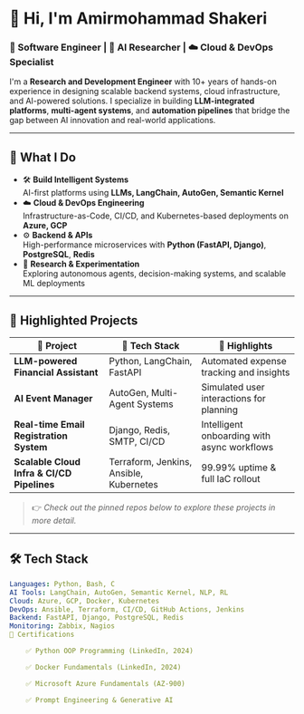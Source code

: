 # 👋 Hi, I'm Amirmohammad Shakeri

### 🚀 Software Engineer | 🧠 AI Researcher | ☁️ Cloud & DevOps Specialist

I'm a **Research and Development Engineer** with 10+ years of hands-on experience in designing scalable backend systems, cloud infrastructure, and AI-powered solutions. I specialize in building **LLM-integrated platforms**, **multi-agent systems**, and **automation pipelines** that bridge the gap between AI innovation and real-world applications.

---

## 💼 What I Do

- 🛠 **Build Intelligent Systems**  
  AI-first platforms using **LLMs, LangChain, AutoGen, Semantic Kernel**  
- ☁️ **Cloud & DevOps Engineering**  
  Infrastructure-as-Code, CI/CD, and Kubernetes-based deployments on **Azure, GCP**
- ⚙️ **Backend & APIs**  
  High-performance microservices with **Python (FastAPI, Django)**, **PostgreSQL**, **Redis**
- 🔬 **Research & Experimentation**  
  Exploring autonomous agents, decision-making systems, and scalable ML deployments

---

## 📌 Highlighted Projects

| 🚧 Project | 🔧 Tech Stack | 🌟 Highlights |
|-----------|----------------|---------------|
| **LLM-powered Financial Assistant** | Python, LangChain, FastAPI | Automated expense tracking and insights |
| **AI Event Manager** | AutoGen, Multi-Agent Systems | Simulated user interactions for planning |
| **Real-time Email Registration System** | Django, Redis, SMTP, CI/CD | Intelligent onboarding with async workflows |
| **Scalable Cloud Infra & CI/CD Pipelines** | Terraform, Jenkins, Ansible, Kubernetes | 99.99% uptime & full IaC rollout |

> 👉 *Check out the pinned repos below to explore these projects in more detail.*

---

## 🛠 Tech Stack

```yaml
Languages: Python, Bash, C  
AI Tools: LangChain, AutoGen, Semantic Kernel, NLP, RL  
Cloud: Azure, GCP, Docker, Kubernetes  
DevOps: Ansible, Terraform, CI/CD, GitHub Actions, Jenkins  
Backend: FastAPI, Django, PostgreSQL, Redis  
Monitoring: Zabbix, Nagios  
📜 Certifications

    ✅ Python OOP Programming (LinkedIn, 2024)

    ✅ Docker Fundamentals (LinkedIn, 2024)

    ✅ Microsoft Azure Fundamentals (AZ-900)

    ✅ Prompt Engineering & Generative AI
